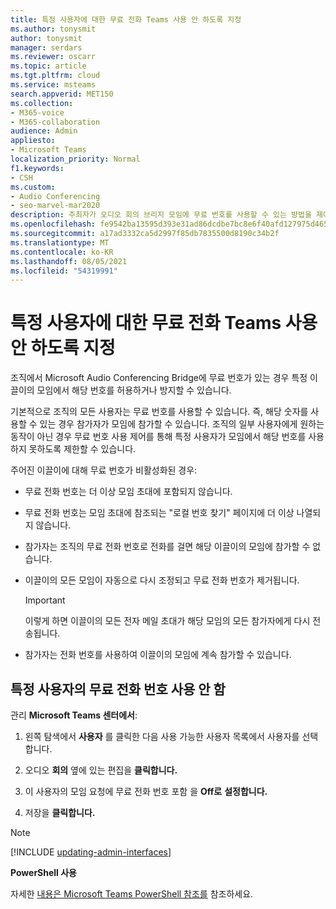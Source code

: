 ```yaml
---
title: 특정 사용자에 대한 무료 전화 Teams 사용 안 하도록 지정
ms.author: tonysmit
author: tonysmit
manager: serdars
ms.reviewer: oscarr
ms.topic: article
ms.tgt.pltfrm: cloud
ms.service: msteams
search.appverid: MET150
ms.collection:
- M365-voice
- M365-collaboration
audience: Admin
appliesto:
- Microsoft Teams
localization_priority: Normal
f1.keywords:
- CSH
ms.custom:
- Audio Conferencing
- seo-marvel-mar2020
description: 주최자가 오디오 회의 브리지 모임에 무료 번호를 사용할 수 있는 방법을 제어하는 방법에 대해 알아보습니다.
ms.openlocfilehash: fe9542ba13595d393e31ad86dcdbe7bc8e6f40afd127975d465d76d57ec9352b
ms.sourcegitcommit: a17ad3332ca5d2997f85db7835500d8190c34b2f
ms.translationtype: MT
ms.contentlocale: ko-KR
ms.lasthandoff: 08/05/2021
ms.locfileid: "54319991"
---
```

# <a name="disabling-toll-free-numbers-for-specific-teams-users"></a>특정 사용자에 대한 무료 전화 Teams 사용 안 하도록 지정

조직에서 Microsoft Audio Conferencing Bridge에 무료 번호가 있는 경우 특정 이끌이의 모임에서 해당 번호를 허용하거나 방지할 수 있습니다.  

기본적으로 조직의 모든 사용자는 무료 번호를 사용할 수 있습니다. 즉, 해당 숫자를 사용할 수 있는 경우 참가자가 모임에 참가할 수 있습니다. 조직의 일부 사용자에게 원하는 동작이 아닌 경우 무료 번호 사용 제어를 통해 특정 사용자가 모임에서 해당 번호를 사용하지 못하도록 제한할 수 있습니다. 

주어진 이끌이에 대해 무료 번호가 비활성화된 경우: 
 - 무료 전화 번호는 더 이상 모임 초대에 포함되지 않습니다. 
 - 무료 전화 번호는 모임 초대에 참조되는 "로컬 번호 찾기" 페이지에 더 이상 나열되지 않습니다. 
 - 참가자는 조직의 무료 전화 번호로 전화를 걸면 해당 이끌이의 모임에 참가할 수 없습니다. 
 - 이끌이의 모든 모임이 자동으로 다시 조정되고 무료 전화 번호가 제거됩니다.  

    > [!IMPORTANT]
    > 이렇게 하면 이끌이의 모든 전자 메일 초대가 해당 모임의 모든 참가자에게 다시 전송됩니다. 

 - 참가자는 전화 번호를 사용하여 이끌이의 모임에 계속 참가할 수 있습니다. 

## <a name="disabling-toll-free-numbers-for-specific-users"></a>특정 사용자의 무료 전화 번호 사용 안 함 

관리 **Microsoft Teams 센터에서**:

1. 왼쪽 탐색에서 **사용자** 를 클릭한 다음 사용 가능한 사용자 목록에서 사용자를 선택합니다.

2. 오디오 **회의** 옆에 있는 편집을 **클릭합니다.**

3. 이 사용자의 모임 요청에 무료 전화 번호 포함 을 **Off로** **설정합니다.** 

4. 저장을 **클릭합니다.** 

 
> [!Note]
> [!INCLUDE [updating-admin-interfaces](includes/updating-admin-interfaces.md)]
 
**PowerShell 사용**  

자세한 [내용은 Microsoft Teams PowerShell 참조를](/powershell/module/teams/?view=teams-ps) 참조하세요.